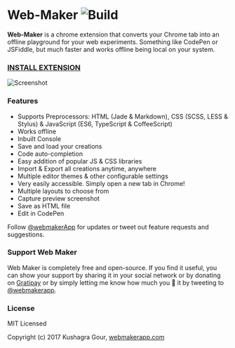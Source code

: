 Web-Maker ![Build](https://travis-ci.org/chinchang/web-maker.svg?branch=master)
======

**Web-Maker** is a chrome extension that converts your Chrome tab into an offline playground for your web experiments. Something like CodePen or JSFiddle, but much faster and works offline being local on your system.

### [INSTALL EXTENSION](https://chrome.google.com/webstore/detail/web-maker/lkfkkhfhhdkiemehlpkgjeojomhpccnh)

![Screenshot](/screenshots/ss1.png)

### Features

* Supports Preprocessors: HTML (Jade & Markdown), CSS (SCSS, LESS & Stylus) & JavaScript (ES6, TypeScript & CoffeeScript)
* Works offline
* Inbuilt Console
* Save and load your creations
* Code auto-completion
* Easy addition of popular JS & CSS libraries
* Import & Export all creations anytime, anywhere
* Multiple editor themes & other configurable settings
* Very easily accessible. Simply open a new tab in Chrome!
* Multiple layouts to choose from
* Capture preview screenshot
* Save as HTML file
* Edit in CodePen

Follow [@webmakerApp](https://twitter.com/intent/follow?screen_name=webmakerApp) for updates or tweet out feature requests and suggestions.

### Support Web Maker

Web Maker is completely free and open-source. If you find it useful, you can show your support by sharing it in your social network or by donating on [Gratipay](https://gratipay.com/Web-Maker/) or by simply letting me know how much you 💖 it by tweeting to [@webmakerapp](https://twitter.com/webmakerApp).

### License

MIT Licensed

Copyright (c) 2017 Kushagra Gour, [webmakerapp.com](https://webmakerapp.com)
